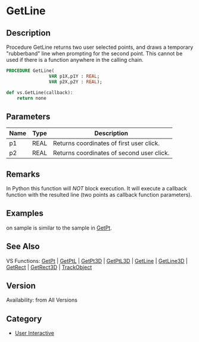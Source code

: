 # GetLine

## Description
Procedure GetLine returns two user selected points, and draws a temporary &quot;rubberband&quot; line when prompting for the second point. This cannot be used if there is a function anywhere in the calling chain.

```pascal
PROCEDURE GetLine(
				VAR p1X,p1Y : REAL;
				VAR p2X,p2Y : REAL);
```

```python
def vs.GetLine(callback):
    return none
```

## Parameters
|Name|Type|Description|
|---|---|---|
|p1|REAL|Returns coordinates of first user click.|
|p2|REAL|Returns coordinates of second user click.|

## Remarks
In Python this function will _NOT_ block execution. It will execute a callback function with the resulted line (two points as callback function parameters).

## Examples
on sample is similar to the sample in [GetPt](GetPt.md).

## See Also
VS Functions:
[GetPt](GetPt.md) |
[GetPtL](GetPtL.md) |
[GetPt3D](GetPt3D.md) |
[GetPtL3D](GetPtL3D.md) |
[GetLine](GetLine.md) |
[GetLine3D](GetLine3D.md) |
[GetRect](GetRect.md) |
[GetRect3D](GetRect3D.md) |
[TrackObject](TrackObject.md)

## Version
Availability: from All Versions

## Category
* [User Interactive](../Categories/User%20Interactive.md)
